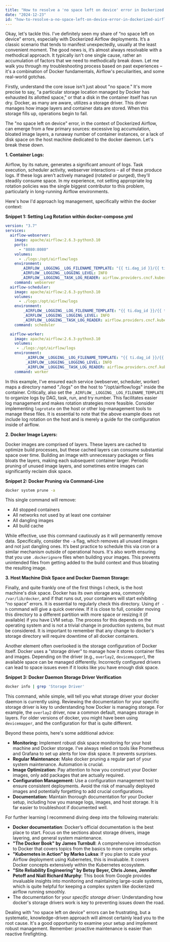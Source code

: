 ```yaml
---
title: "How to resolve a 'no space left on device' error in Dockerized Airflow?"
date: "2024-12-23"
id: "how-to-resolve-a-no-space-left-on-device-error-in-dockerized-airflow"
---
```


Okay, let's tackle this. I've definitely seen my share of “no space left on device” errors, especially with Dockerized Airflow deployments. It’s a classic scenario that tends to manifest unexpectedly, usually at the least convenient moment. The good news is, it’s almost always resolvable with a methodical approach. It typically isn't one single cause, rather an accumulation of factors that we need to methodically break down. Let me walk you through my troubleshooting process based on past experiences – it's a combination of Docker fundamentals, Airflow's peculiarities, and some real-world gotchas.

Firstly, understand the core issue isn't just about "no space." It's more precise to say, "a particular storage location managed by Docker has exhausted its allotted space," or that a disk in the container itself has run dry. Docker, as many are aware, utilizes a storage driver. This driver manages how image layers and container data are stored. When this storage fills up, operations begin to fail.

The "no space left on device" error, in the context of Dockerized Airflow, can emerge from a few primary sources: excessive log accumulation, bloated image layers, a runaway number of container instances, or a lack of disk space on the host machine dedicated to the docker daemon. Let's break these down.

**1. Container Logs:**

Airflow, by its nature, generates a significant amount of logs. Task execution, scheduler activity, webserver interactions – all of these produce logs. If these logs aren't actively managed (rotated or purged), they'll steadily consume space. In my experience, not setting appropriate log rotation policies was the single biggest contributor to this problem, particularly in long-running Airflow environments.

Here's how I'd approach log management, specifically within the docker context:

**Snippet 1: Setting Log Rotation within docker-compose.yml**

```yaml
version: "3.7"
services:
  airflow-webserver:
    image: apache/airflow:2.6.3-python3.10
    ports:
      - "8080:8080"
    volumes:
      - ./logs:/opt/airflow/logs
    environment:
       _AIRFLOW__LOGGING__LOG_FILENAME_TEMPLATE: "{{ ti.dag_id }}/{{ ti.task_id }}/{{ run_id }}/{{ try_number }}.log"
       _AIRFLOW__LOGGING__LOGGING_LEVEL: INFO
       _AIRFLOW__LOGGING__TASK_LOG_READER: airflow.providers.cncf.kubernetes.log.KubernetesLogReader
    command: webserver
  airflow-scheduler:
    image: apache/airflow:2.6.3-python3.10
    volumes:
      - ./logs:/opt/airflow/logs
    environment:
        _AIRFLOW__LOGGING__LOG_FILENAME_TEMPLATE: "{{ ti.dag_id }}/{{ ti.task_id }}/{{ run_id }}/{{ try_number }}.log"
        _AIRFLOW__LOGGING__LOGGING_LEVEL: INFO
        _AIRFLOW__LOGGING__TASK_LOG_READER: airflow.providers.cncf.kubernetes.log.KubernetesLogReader
    command: scheduler

  airflow-worker:
    image: apache/airflow:2.6.3-python3.10
    volumes:
     - ./logs:/opt/airflow/logs
    environment:
         _AIRFLOW__LOGGING__LOG_FILENAME_TEMPLATE: "{{ ti.dag_id }}/{{ ti.task_id }}/{{ run_id }}/{{ try_number }}.log"
         _AIRFLOW__LOGGING__LOGGING_LEVEL: INFO
         _AIRFLOW__LOGGING__TASK_LOG_READER: airflow.providers.cncf.kubernetes.log.KubernetesLogReader
    command: worker
```

In this example, I've ensured each service (webserver, scheduler, worker) maps a directory named "./logs" on the host to "/opt/airflow/logs" inside the container. Critically, also set the `_AIRFLOW__LOGGING__LOG_FILENAME_TEMPLATE` to organize logs by DAG, task, run, and try number. This facilitates easier log management and makes rotation strategies more feasible. Consider implementing `logrotate` on the host or other log-management tools to manage these files. It is essential to note that the above example does not include log rotation on the host and is merely a guide for the configuration inside of airflow.

**2. Docker Image Layers:**

Docker images are comprised of layers. These layers are cached to optimize build processes, but these cached layers can consume substantial space over time. Building an image with unnecessary packages or files bloats the layers, making each subsequent container larger. Periodic pruning of unused image layers, and sometimes entire images can significantly reclaim disk space.

**Snippet 2: Docker Pruning via Command-Line**

```bash
docker system prune -a
```

This single command will remove:

*   All stopped containers
*   All networks not used by at least one container
*   All dangling images
*   All build cache

While effective, use this command cautiously as it will permanently remove data. Specifically, consider the `-a` flag, which removes all unused images and not just dangling ones. It’s best practice to schedule this via cron or a similar mechanism outside of operational hours. It's also worth ensuring that you use `.dockerignore` files when building your images. This prevents unintended files from getting added to the build context and thus bloating the resulting image.

**3. Host Machine Disk Space and Docker Daemon Storage:**

Finally, and quite frankly one of the first things I check, is the host machine's disk space. Docker has its own storage area, commonly `/var/lib/docker`, and if that runs out, your containers will start exhibiting “no space” errors. It is essential to regularly check this directory. Using `df -h` command will give a quick overview. If it is close to full, consider moving this directory to a different partition with more space or resizing it (if available) if you have LVM setup. The process for this depends on the operating system and is not a trivial change in production systems, but must be considered. It is important to remember that any change to docker's storage directory will require downtime of all docker containers.

Another element often overlooked is the storage configuration of Docker itself. Docker uses a "storage driver" to manage how it stores container files and images. Depending on the driver (e.g., `overlay2`, `devicemapper`), the available space can be managed differently. Incorrectly configured drivers can lead to space issues even if it looks like you have enough disk space.

**Snippet 3: Docker Daemon Storage Driver Verification**

```bash
docker info | grep 'Storage Driver'
```

This command, while simple, will tell you what storage driver your docker daemon is currently using. Reviewing the documentation for your specific storage driver is key to understanding how Docker is managing storage. For example, the `overlay2` driver, now a common default, manages storage in layers. For older versions of docker, you might have been using `devicemapper`, and the configuration for that is quite different.

Beyond these points, here's some additional advice:

*   **Monitoring:** Implement robust disk space monitoring for your host machine and Docker storage. I've always relied on tools like Prometheus and Grafana to set up alerts for low disk space. It prevents surprises.
*   **Regular Maintenance:** Make docker pruning a regular part of your system maintenance. Automation is crucial.
*   **Image Optimization:** Pay attention to how you construct your Docker images, only add packages that are actually required.
*   **Configuration Management:** Use a configuration management tool to ensure consistent deployments. Avoid the risk of manually deployed images and potentially forgetting to add crucial configurations.
*   **Documentation:** Maintain thorough documentation for your Docker setup, including how you manage logs, images, and host storage. It is far easier to troubleshoot if documented well.

For further learning I recommend diving deep into the following materials:

*   **Docker documentation**: Docker’s official documentation is the best place to start. Focus on the sections about storage drivers, image layering, and general system maintenance.
*   **"The Docker Book" by James Turnbull**: A comprehensive introduction to Docker that covers topics from the basics to more complex setups.
*   **"Kubernetes in Action" by Marko Luksa**: If you plan to scale your Airflow deployment using Kubernetes, this is invaluable. It covers Docker concepts extensively within the Kubernetes ecosystem.
*   **"Site Reliability Engineering" by Betsy Beyer, Chris Jones, Jennifer Petoff and Niall Richard Murphy**: This book from Google provides invaluable insights into monitoring and maintaining large-scale systems, which is quite helpful for keeping a complex system like dockerized airflow running smoothly.
*   The documentation for your *specific storage driver*: Understanding how docker's storage drivers work is key to preventing issues down the road.

Dealing with "no space left on device" errors can be frustrating, but a systematic, knowledge-driven approach will almost certainly lead you to the root cause. It's a good opportunity to examine your setup and implement robust management. Remember: proactive maintenance is easier than reactive firefighting.
